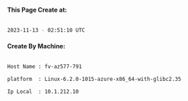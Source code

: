 
   
#### This Page Create at:

```bash

2023-11-13 - 02:51:10 UTC

```

#### Create By Machine:

```bash

Host Name : fv-az577-791

platform  : Linux-6.2.0-1015-azure-x86_64-with-glibc2.35

Ip Local  : 10.1.212.10

```

